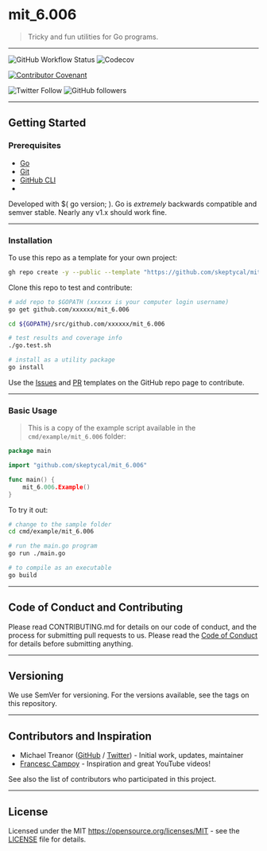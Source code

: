 # mit_6.006

> Tricky and fun utilities for Go programs.

---

![GitHub Workflow Status](https://img.shields.io/github/workflow/status/skeptycal/mit_6.006/Go) ![Codecov](https://img.shields.io/codecov/c/github/skeptycal/mit_6.006)

[![Contributor Covenant](https://img.shields.io/badge/Contributor%20Covenant-v1.4%20adopted-ff69b4.svg)](code-of-conduct.md)

![Twitter Follow](https://img.shields.io/twitter/follow/skeptycal.svg?label=%40skeptycal&style=social) ![GitHub followers](https://img.shields.io/github/followers/skeptycal.svg?style=social)

---

## Getting Started

### Prerequisites

- [Go](https://golang.org/)
- [Git](https://git-scm.com/)
- [GitHub CLI](https://cli.github.com/)
-

Developed with $( go version; ). Go is _extremely_ backwards compatible and semver stable. Nearly any v1.x should work fine.

---

### Installation

To use this repo as a template for your own project:

```sh
gh repo create -y --public --template "https://github.com/skeptycal/mit_6.006"
```

Clone this repo to test and contribute:

```bash
# add repo to $GOPATH (xxxxxx is your computer login username)
go get github.com/xxxxxx/mit_6.006

cd ${GOPATH}/src/github.com/xxxxxx/mit_6.006

# test results and coverage info
./go.test.sh

# install as a utility package
go install

```

Use the [Issues][issues] and [PR][pr] templates on the GitHub repo page to contribute.

---

### Basic Usage

> This is a copy of the example script available in the `cmd/example/mit_6.006` folder:

```go
package main

import "github.com/skeptycal/mit_6.006"

func main() {
    mit_6.006.Example()
}

```

To try it out:

```sh
# change to the sample folder
cd cmd/example/mit_6.006

# run the main.go program
go run ./main.go

# to compile as an executable
go build
```

---

## Code of Conduct and Contributing

Please read CONTRIBUTING.md for details on our code of conduct, and the process for submitting pull requests to us. Please read the [Code of Conduct](CODE_OF_CONDUCT.md) for details before submitting anything.

---

## Versioning

We use SemVer for versioning. For the versions available, see the tags on this repository.

---

## Contributors and Inspiration

- Michael Treanor ([GitHub][github] / [Twitter][twitter]) - Initial work, updates, maintainer
- [Francesc Campoy][campoy] - Inspiration and great YouTube videos!

See also the list of contributors who participated in this project.

---

## License

Licensed under the MIT <https://opensource.org/licenses/MIT> - see the [LICENSE](LICENSE) file for details.

[twitter]: (https://www.twitter.com/skeptycal)
[github]: (https://github.com/skeptycal)
[campoy]: (https://github.com/campoy)
[fatih]: (https://github.com/fatih/color)
[issues]: (https://github.com/skeptycal/mit_6.006/issues)
[pr]: (https://github.com/skeptycal/mit_6.006/pulls)
